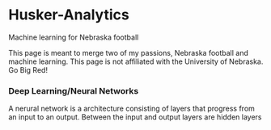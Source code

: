 # Husker-Analytics
Machine learning for Nebraska football

This page is meant to merge two of my passions, Nebraska football and machine learning. This page is not affiliated with the University of Nebraska.
Go Big Red!

### Deep Learning/Neural Networks
A nerural network is a architecture consisting of layers that progress from an input to an output. Between the input and output layers are hidden layers 
